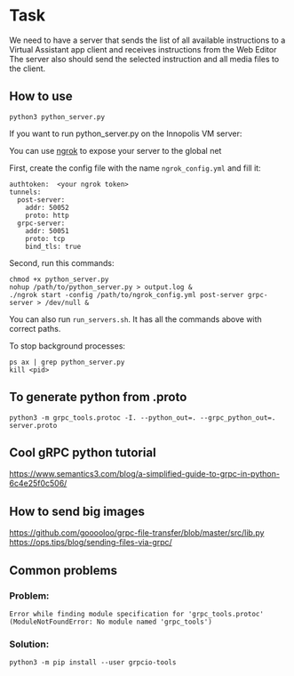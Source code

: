 # Task
We need to have a server that sends the list of all available instructions to a Virtual Assistant app client and receives instructions from the Web Editor
The server also should send the selected instruction and all media files to the client.

## How to use
`python3 python_server.py`

If you want to run python_server.py on the Innopolis VM server:

You can use [ngrok](https://ngrok.com) to expose your server to the global net

First, create the config file with the name `ngrok_config.yml` and fill it:

```
authtoken:  <your ngrok token>
tunnels:
  post-server:
    addr: 50052
    proto: http    
  grpc-server:
    addr: 50051
    proto: tcp
    bind_tls: true

```

Second, run this commands:

```
chmod +x python_server.py
nohup /path/to/python_server.py > output.log &
./ngrok start -config /path/to/ngrok_config.yml post-server grpc-server > /dev/null &
```

You can also run `run_servers.sh`. It has all the commands above with correct paths.

To stop background processes:
```
ps ax | grep python_server.py
kill <pid>
```

## To generate python from .proto

`python3 -m grpc_tools.protoc -I. --python_out=. --grpc_python_out=. server.proto`

## Cool gRPC python tutorial

https://www.semantics3.com/blog/a-simplified-guide-to-grpc-in-python-6c4e25f0c506/

## How to send big images

https://github.com/gooooloo/grpc-file-transfer/blob/master/src/lib.py
https://ops.tips/blog/sending-files-via-grpc/

## Common problems

### Problem:
`Error while finding module specification for 'grpc_tools.protoc' (ModuleNotFoundError: No module named 'grpc_tools')`

### Solution:
`python3 -m pip install --user grpcio-tools`
